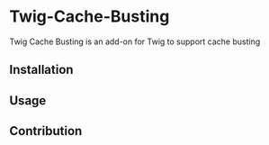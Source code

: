 # Twig-Cache-Busting

Twig Cache Busting is an add-on for Twig to support cache busting

## Installation

## Usage

## Contribution
